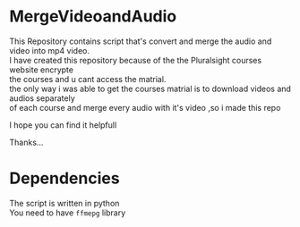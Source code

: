 # MergeVideoandAudio
This Repository contains script that's convert and merge the audio and video into mp4 video.<br>
I have created this repository because of the the Pluralsight courses website encrypte <br>
the courses and u cant access the matrial.<br>
the only way i was able to get the courses matrial is to download videos and audios separately  <br>
of each course and merge every audio with it's video ,so i made this repo<br>

I hope you can find it helpfull<br>

Thanks...
# Dependencies
The script is written in python <br>
You need to have ```ffmepg``` library <br>
